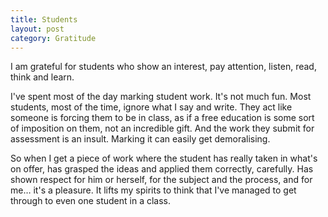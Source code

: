 ```yaml
---
title: Students
layout: post
category: Gratitude
---
```


I am grateful for students who show an interest, pay attention, listen, read, think and learn.

I've spent most of the day marking student work. It's not much fun. Most students, most of the time, ignore what I say and write. They act like someone is forcing them to be in class, as if a free education is some sort of imposition on them, not an incredible gift. And the work they submit for assessment is an insult. Marking it can easily get demoralising.

So when I get a piece of work where the student has really taken in what's on offer, has grasped the ideas and applied them correctly, carefully. Has shown respect for him or herself, for the subject and the process, and for me… it's a pleasure. It lifts my spirits to think that I've managed to get through to even one student in a class.

